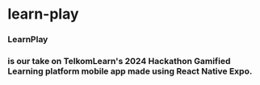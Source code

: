 # learn-play
<h3>LearnPlay<h3/> is our take on TelkomLearn's 2024 Hackathon Gamified Learning platform mobile app made using React Native Expo.


      